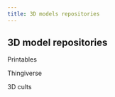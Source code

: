 ```yaml
---
title: 3D models repositories
---
```


## 3D model repositories

Printables

Thingiverse

3D cults

